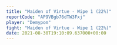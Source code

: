 ```yaml
---
title: "Maiden of Virtue - Wipe 1 (22%)"
reportCode: "AP9VBgb76dTW3Fxj"
player: "Demypom"
fight: "Maiden of Virtue - Wipe 1 (22%)"
date: 2021-08-30T19:10:09.637000+00:00
---
```

